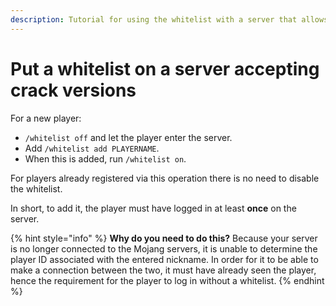 ```yaml
---
description: Tutorial for using the whitelist with a server that allows crack versions.
---
```


# Put a whitelist on a server accepting crack versions

For a new player:

* `/whitelist off` and let the player enter the server.
* Add `/whitelist add PLAYERNAME`.
* When this is added, run `/whitelist on`.

For players already registered via this operation there is no need to disable the whitelist.

In short, to add it, the player must have logged in at least **once** on the server.

{% hint style="info" %}
**Why do you need to do this?** Because your server is no longer connected to the Mojang servers, it is unable to determine the player ID associated with the entered nickname. In order for it to be able to make a connection between the two, it must have already seen the player, hence the requirement for the player to log in without a whitelist.
{% endhint %}

